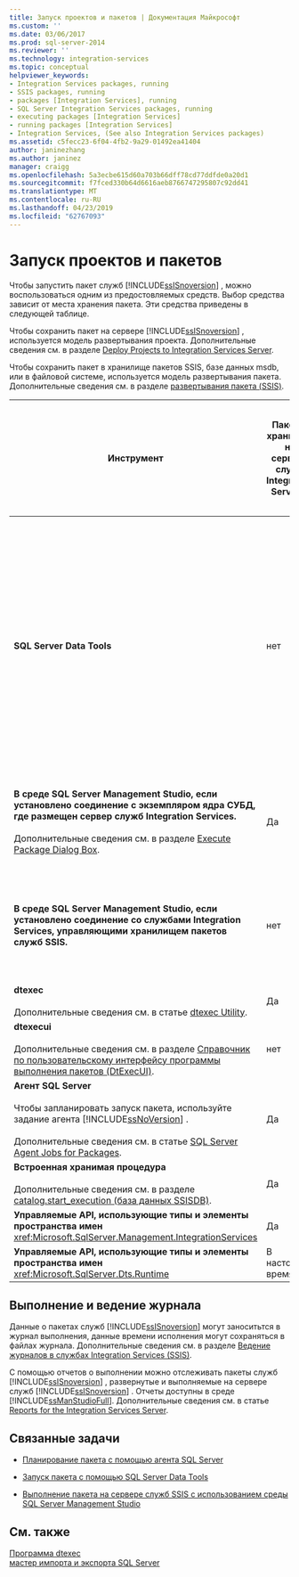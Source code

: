 ```yaml
---
title: Запуск проектов и пакетов | Документация Майкрософт
ms.custom: ''
ms.date: 03/06/2017
ms.prod: sql-server-2014
ms.reviewer: ''
ms.technology: integration-services
ms.topic: conceptual
helpviewer_keywords:
- Integration Services packages, running
- SSIS packages, running
- packages [Integration Services], running
- SQL Server Integration Services packages, running
- executing packages [Integration Services]
- running packages [Integration Services]
- Integration Services, (See also Integration Services packages)
ms.assetid: c5fecc23-6f04-4fb2-9a29-01492ea41404
author: janinezhang
ms.author: janinez
manager: craigg
ms.openlocfilehash: 5a3ecbe615d60a703b66dff78cd77ddfde0a20d1
ms.sourcegitcommit: f7fced330b64d6616aeb8766747295807c92dd41
ms.translationtype: MT
ms.contentlocale: ru-RU
ms.lasthandoff: 04/23/2019
ms.locfileid: "62767093"
---
```

# <a name="execution-of-projects-and-packages"></a>Запуск проектов и пакетов
  Чтобы запустить пакет служб [!INCLUDE[ssISnoversion](../../includes/ssisnoversion-md.md)] , можно воспользоваться одним из предостовляемых средств. Выбор средства зависит от места хранения пакета. Эти средства приведены в следующей таблице.  
  
 Чтобы сохранить пакет на сервере [!INCLUDE[ssISnoversion](../../includes/ssisnoversion-md.md)] , используется модель развертывания проекта. Дополнительные сведения см. в разделе [Deploy Projects to Integration Services Server](../deploy-projects-to-integration-services-server.md).  
  
 Чтобы сохранить пакет в хранилище пакетов SSIS, базе данных msdb, или в файловой системе, используется модель развертывания пакета. Дополнительные сведения см. в разделе [развертывания пакета &#40;SSIS&#41;](legacy-package-deployment-ssis.md).  
  
|Инструмент|Пакеты, хранимые на сервере служб Integration Services|Пакеты, которые находятся в хранилище пакетов служб SSIS предыдущих версий или в базе данных msdb.|Пакеты, хранимые в файловой системе вне расположения входящего в состав хранилища пакетов SSIS.|  
|----------|-----------------------------------------------------------------|--------------------------------------------------------------------------------|-----------------------------------------------------------------------------------------------------------------|  
|**SQL Server Data Tools**|нет|нет<br /><br /> Однако существующий пакет можно добавить в проект из хранилища пакетов [!INCLUDE[ssIS](../../includes/ssis-md.md)] , включающего в себя базу данных msdb. При добавлении существующего пакета в проект таким методом локальная копия пакета создается в файловой системе.|Да|  
|**В среде SQL Server Management Studio, если установлено соединение с экземпляром ядра СУБД, где размещен сервер служб Integration Services.**<br /><br /> Дополнительные сведения см. в разделе [Execute Package Dialog Box](../execute-package-dialog-box.md).|Да|нет<br /><br /> Однако из этих расположений пакет можно импортировать на сервер.|нет<br /><br /> Однако пакет можно импортировать на сервер из файловой системы.|  
|**В среде SQL Server Management Studio, если установлено соединение со службами Integration Services, управляющими хранилищем пакетов служб SSIS.**|нет|Да|нет<br /><br /> Однако пакет можно импортировать в хранилище пакетов служб [!INCLUDE[ssIS](../../includes/ssis-md.md)] из файловой системы.|  
|**dtexec**<br /><br /> Дополнительные сведения см. в статье [dtexec Utility](dtexec-utility.md).|Да|Да|Да|  
|**dtexecui**<br /><br /> Дополнительные сведения см. в разделе [Справочник по пользовательскому интерфейсу программы выполнения пакетов (DtExecUI)](execute-package-utility-dtexecui-ui-reference.md).|нет|Да|Да|  
|**Агент SQL Server**<br /><br /> Чтобы запланировать запуск пакета, используйте задание агента [!INCLUDE[ssNoVersion](../../includes/ssnoversion-md.md)] .<br /><br /> Дополнительные сведения см. в статье [SQL Server Agent Jobs for Packages](sql-server-agent-jobs-for-packages.md).|Да|Да|Да|  
|**Встроенная хранимая процедура**<br /><br /> Дополнительные сведения см. в разделе [catalog.start_execution (база данных SSISDB)](/sql/integration-services/system-stored-procedures/catalog-start-execution-ssisdb-database).|Да|Нет|нет|  
|**Управляемые API, использующие типы и элементы пространства имен** <xref:Microsoft.SqlServer.Management.IntegrationServices>|Да|Нет|нет|  
|**Управляемые API, использующие типы и элементы пространства имен** <xref:Microsoft.SqlServer.Dts.Runtime>|В настоящее время нет|Да|Да|  
  
## <a name="execution-and-logging"></a>Выполнение и ведение журнала  
 Данные о пакетах служб [!INCLUDE[ssISnoversion](../../includes/ssisnoversion-md.md)] могут заноситьтся в журнал выполнения, данные времени исполнения могут сохраняться в файлах журнала. Дополнительные сведения см. в разделе [Ведение журналов в службах Integration Services (SSIS)](../performance/integration-services-ssis-logging.md).  
  
 С помощью отчетов о выполнении можно отслеживать пакеты служб [!INCLUDE[ssISnoversion](../../includes/ssisnoversion-md.md)] , развернутые и выполняемые на сервере служб [!INCLUDE[ssISnoversion](../../includes/ssisnoversion-md.md)] . Отчеты доступны в среде [!INCLUDE[ssManStudioFull](../../includes/ssmanstudiofull-md.md)]. Дополнительные сведения см. в статье [Reports for the Integration Services Server](../reports-for-the-integration-services-server.md).  
  
## <a name="related-tasks"></a>Связанные задачи  
  
-   [Планирование пакета с помощью агента SQL Server](../schedule-a-package-by-using-sql-server-agent.md)  
  
-   [Запуск пакета с помощью SQL Server Data Tools](../run-a-package-in-sql-server-data-tools.md)  
  
-   [Выполнение пакета на сервере служб SSIS с использованием среды SQL Server Management Studio](../run-a-package-on-the-ssis-server-using-sql-server-management-studio.md)  
  
## <a name="see-also"></a>См. также  
 [Программа dtexec](dtexec-utility.md)   
 [мастер импорта и экспорта SQL Server](../import-export-data/import-and-export-data-with-the-sql-server-import-and-export-wizard.md)  
  
  
